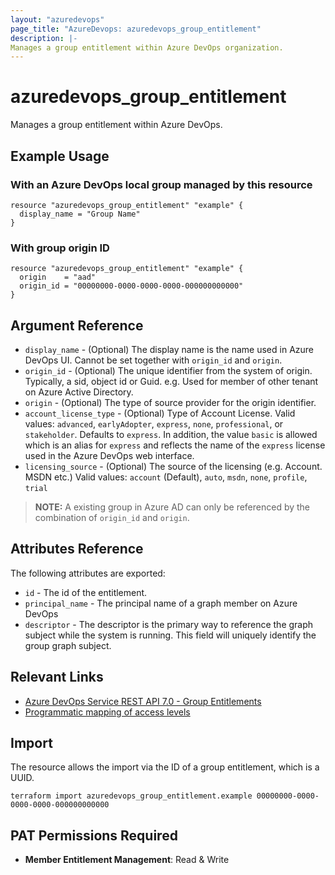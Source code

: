 ```yaml
---
layout: "azuredevops"
page_title: "AzureDevops: azuredevops_group_entitlement"
description: |-
Manages a group entitlement within Azure DevOps organization.
---
```


# azuredevops_group_entitlement

Manages a group entitlement within Azure DevOps.

## Example Usage

### With an Azure DevOps local group managed by this resource
```hcl
resource "azuredevops_group_entitlement" "example" {
  display_name = "Group Name"
}
```

### With group origin ID
```hcl
resource "azuredevops_group_entitlement" "example" {
  origin    = "aad"
  origin_id = "00000000-0000-0000-0000-000000000000"
}
```

## Argument Reference

- `display_name` - (Optional) The display name is the name used in Azure DevOps UI. Cannot be set together with `origin_id` and `origin`.
- `origin_id` - (Optional) The unique identifier from the system of origin. Typically, a sid, object id or Guid. e.g. Used for member of other tenant on Azure Active Directory.
- `origin` - (Optional) The type of source provider for the origin identifier.
- `account_license_type` - (Optional) Type of Account License. Valid values: `advanced`, `earlyAdopter`, `express`, `none`, `professional`, or `stakeholder`. Defaults to `express`. In addition, the value `basic` is allowed which is an alias for `express` and reflects the name of the `express` license used in the Azure DevOps web interface.
- `licensing_source` - (Optional) The source of the licensing (e.g. Account. MSDN etc.) Valid values: `account` (Default), `auto`, `msdn`, `none`, `profile`, `trial`

> **NOTE:** A existing group in Azure AD can only be referenced by the combination of `origin_id` and `origin`.

## Attributes Reference

The following attributes are exported:

- `id` - The id of the entitlement.
- `principal_name` - The principal name of a graph member on Azure DevOps
- `descriptor` - The descriptor is the primary way to reference the graph subject while the system is running. This field will uniquely identify the group graph subject.

## Relevant Links

- [Azure DevOps Service REST API 7.0 - Group Entitlements](https://learn.microsoft.com/en-us/rest/api/azure/devops/memberentitlementmanagement/group-entitlements?view=azure-devops-rest-7.1)
- [Programmatic mapping of access levels](https://docs.microsoft.com/en-us/azure/devops/organizations/security/access-levels?view=azure-devops#programmatic-mapping-of-access-levels)

## Import

The resource allows the import via the ID of a group entitlement, which is a
UUID.


```
terraform import azuredevops_group_entitlement.example 00000000-0000-0000-0000-000000000000
```

## PAT Permissions Required

- **Member Entitlement Management**: Read & Write
